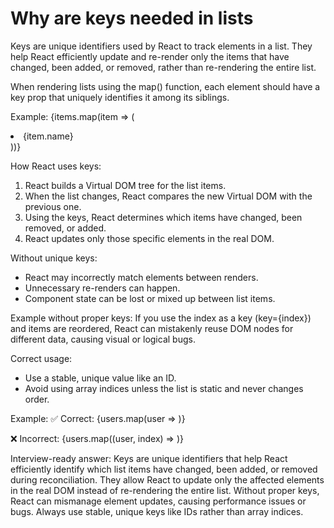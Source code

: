 # Why are keys needed in lists

Keys are unique identifiers used by React to track elements in a list. They help React efficiently update and re-render only the items that have changed, been added, or removed, rather than re-rendering the entire list.

When rendering lists using the map() function, each element should have a key prop that uniquely identifies it among its siblings.

Example:
{items.map(item => (

  <li key={item.id}>{item.name}</li>
))}

How React uses keys:

1. React builds a Virtual DOM tree for the list items.
2. When the list changes, React compares the new Virtual DOM with the previous one.
3. Using the keys, React determines which items have changed, been removed, or added.
4. React updates only those specific elements in the real DOM.

Without unique keys:

* React may incorrectly match elements between renders.
* Unnecessary re-renders can happen.
* Component state can be lost or mixed up between list items.

Example without proper keys:
If you use the index as a key (key={index}) and items are reordered, React can mistakenly reuse DOM nodes for different data, causing visual or logical bugs.

Correct usage:

* Use a stable, unique value like an ID.
* Avoid using array indices unless the list is static and never changes order.

Example:
✅ Correct:
{users.map(user => <UserCard key={user.id} data={user} />)}

❌ Incorrect:
{users.map((user, index) => <UserCard key={index} data={user} />)}

Interview-ready answer:
Keys are unique identifiers that help React efficiently identify which list items have changed, been added, or removed during reconciliation. They allow React to update only the affected elements in the real DOM instead of re-rendering the entire list. Without proper keys, React can mismanage element updates, causing performance issues or bugs. Always use stable, unique keys like IDs rather than array indices.
